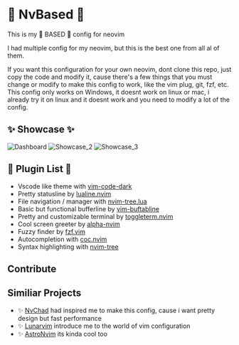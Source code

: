 # 💪 NvBased 💪

This is my 💪 BASED 💪 config for neovim

I had multiple config for my neovim, but this is the best one from all al of them.

If you want this configuration for your own neovim, dont clone this repo, just copy the code and modify it, cause there's a few things that you must change or modify to make this config to work, like the vim plug, git, fzf, etc. This config only works on Windows, it doesnt work on linux or mac, i already try it on linux and it doesnt work and you need to modify a lot of the config.

## ✨ Showcase ✨
![Dashboard](https://user-images.githubusercontent.com/108339770/176351253-3831355c-6d51-4fe0-ab69-27160a1aebea.png)
![Showcase_2](https://user-images.githubusercontent.com/108339770/176351657-e6f25b58-b1c1-41f3-8610-d032c8974122.png)
![Showcase_3](https://user-images.githubusercontent.com/108339770/176351953-560cfc54-c79d-44fc-9b59-bab765060c3a.png)

## 🔌 Plugin List 🔌
- Vscode like theme with [vim-code-dark](https://github.com/tomasiser/vim-code-dark)
- Pretty statusline by [lualine.nvim](https://github.com/nvim-lualine/lualine.nvim)
- File navigation / manager with [nvim-tree.lua](https://github.com/kyazdani42/nvim-tree.lua)
- Basic but functional bufferline by [vim-buftabline](https://github.com/ap/vim-buftabline)
- Pretty and customizable terminal by [toggleterm.nvim](https://github.com/akinsho/toggleterm.nvim)
- Cool screen greeter by [alpha-nvim](https://github.com/goolord/alpha-nvim)
- Fuzzy finder by [fzf.vim](junegunn/fzf)
- Autocompletion with [coc.nvim](https://github.com/neoclide/coc.nvim)
- Syntax highlighting with [nvim-tree](https://github.com/nvim-treesitter/nvim-treesitter)

## Contribute

## Similiar Projects
- ✨ [NvChad](https://github.com/NvChad/NvChad) had inspired me to make this config, cause i want pretty design but fast performance
- ✨ [Lunarvim](https://github.com/LunarVim/LunarVim) introduce me to the world of vim configuration
- ✨ [AstroNvim](https://github.com/AstroNvim/AstroNvim) its kinda cool too
